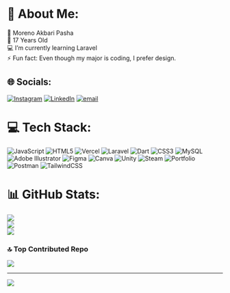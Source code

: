 # 💫 About Me:
🤵 Moreno Akbari Pasha<br>🌱 17 Years Old<br>💻 I’m currently learning Laravel<br>⚡ Fun fact: Even though my major is coding, I prefer design.


## 🌐 Socials:
[![Instagram](https://img.shields.io/badge/Instagram-%23E4405F.svg?logo=Instagram&logoColor=white)](https://instagram.com/morenoakbari) [![LinkedIn](https://img.shields.io/badge/LinkedIn-%230077B5.svg?logo=linkedin&logoColor=white)](https://www.linkedin.com/in/moreno-akbari-pasha-0b3a61334/) [![email](https://img.shields.io/badge/Email-D14836?logo=gmail&logoColor=white)](mailto:morenoakbaripasha19@gmail.com) 

# 💻 Tech Stack:
![JavaScript](https://img.shields.io/badge/javascript-%23323330.svg?style=for-the-badge&logo=javascript&logoColor=%23F7DF1E) ![HTML5](https://img.shields.io/badge/html5-%23E34F26.svg?style=for-the-badge&logo=html5&logoColor=white) ![Vercel](https://img.shields.io/badge/vercel-%23000000.svg?style=for-the-badge&logo=vercel&logoColor=white) ![Laravel](https://img.shields.io/badge/laravel-%23FF2D20.svg?style=for-the-badge&logo=laravel&logoColor=white) ![Dart](https://img.shields.io/badge/dart-%230175C2.svg?style=for-the-badge&logo=dart&logoColor=white) ![CSS3](https://img.shields.io/badge/css3-%231572B6.svg?style=for-the-badge&logo=css3&logoColor=white) ![MySQL](https://img.shields.io/badge/mysql-4479A1.svg?style=for-the-badge&logo=mysql&logoColor=white) ![Adobe Illustrator](https://img.shields.io/badge/adobe%20illustrator-%23FF9A00.svg?style=for-the-badge&logo=adobe%20illustrator&logoColor=white) ![Figma](https://img.shields.io/badge/figma-%23F24E1E.svg?style=for-the-badge&logo=figma&logoColor=white) ![Canva](https://img.shields.io/badge/Canva-%2300C4CC.svg?style=for-the-badge&logo=Canva&logoColor=white) ![Unity](https://img.shields.io/badge/unity-%23000000.svg?style=for-the-badge&logo=unity&logoColor=white) ![Steam](https://img.shields.io/badge/steam-%23000000.svg?style=for-the-badge&logo=steam&logoColor=white) ![Portfolio](https://img.shields.io/badge/Portfolio-%23000000.svg?style=for-the-badge&logo=firefox&logoColor=#FF7139) ![Postman](https://img.shields.io/badge/Postman-FF6C37?style=for-the-badge&logo=postman&logoColor=white) ![TailwindCSS](https://img.shields.io/badge/tailwindcss-%2338B2AC.svg?style=for-the-badge&logo=tailwind-css&logoColor=white)
# 📊 GitHub Stats:
![](https://github-readme-stats.vercel.app/api?username=morenoakbari&theme=dark&hide_border=false&include_all_commits=false&count_private=false)<br/>
![](https://nirzak-streak-stats.vercel.app/?user=morenoakbari&theme=dark&hide_border=false)<br/>
![](https://github-readme-stats.vercel.app/api/top-langs/?username=morenoakbari&theme=dark&hide_border=false&include_all_commits=false&count_private=false&layout=compact)

### 🔝 Top Contributed Repo
![](https://github-contributor-stats.vercel.app/api?username=morenoakbari&limit=5&theme=dark&combine_all_yearly_contributions=true)

---
[![](https://visitcount.itsvg.in/api?id=morenoakbari&icon=0&color=0)](https://visitcount.itsvg.in)

<!-- Proudly created with GPRM ( https://gprm.itsvg.in ) -->
